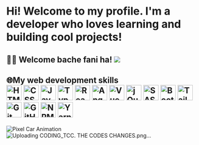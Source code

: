 # Hi! Welcome to my profile. I'm a developer who loves learning and building cool projects! 
## 👨‍💻 Welcome bache fani ha! <img src="https://readme-typing-svg.herokuapp.com?font=Fira+Code&size=24&duration=4000&pause=1000&color=F75C7E&center=true&vCenter=true&width=500&lines=Welcome+to+my+profile!;Cool+projects+are+on+the+way!;@Coding+_+TCC;" />
## 🌐My web development skills <div> <!-- زبان‌های برنامه‌نویسی اصلی --> <img src="https://cdn.jsdelivr.net/npm/simple-icons@v5/icons/html5.svg" width="40" height="40" alt="HTML5" style="fill:#E34F26;" /> <img src="https://cdn.jsdelivr.net/npm/simple-icons@v5/icons/css3.svg" width="40" height="40" alt="CSS3" style="fill:#1572B6;" /> <img src="https://cdn.jsdelivr.net/npm/simple-icons@v5/icons/javascript.svg" width="40" height="40" alt="JavaScript" style="fill:#F7DF1E;" /> <img src="https://cdn.jsdelivr.net/npm/simple-icons@v5/icons/typescript.svg" width="40" height="40" alt="TypeScript" style="fill:#3178C6;" /> <!-- فریم‌ورک‌ها و کتابخانه‌های جاوااسکریپت --> <img src="https://cdn.jsdelivr.net/npm/simple-icons@v5/icons/react.svg" width="40" height="40" alt="React" style="fill:#61DAFB;" /> <img src="https://cdn.jsdelivr.net/npm/simple-icons@v5/icons/angular.svg" width="40" height="40" alt="Angular" style="fill:#DD0031;" /> <img src="https://cdn.jsdelivr.net/npm/simple-icons@v5/icons/vue-dot-js.svg" width="40" height="40" alt="Vue.js" style="fill:#4FC08D;" /> <img src="https://cdn.jsdelivr.net/npm/simple-icons@v5/icons/jquery.svg" width="40" height="40" alt="jQuery" style="fill:#0769AD;" /> <!-- پیش‌پردازنده‌ها و ابزارهای CSS --> <img src="https://cdn.jsdelivr.net/npm/simple-icons@v5/icons/sass.svg" width="40" height="40" alt="SASS" style="fill:#CC6699;" /> <img src="https://cdn.jsdelivr.net/npm/simple-icons@v5/icons/bootstrap.svg" width="40" height="40" alt="Bootstrap" style="fill:#7952B3;" /> <img src="https://cdn.jsdelivr.net/npm/simple-icons@v5/icons/tailwindcss.svg" width="40" height="40" alt="TailwindCSS" style="fill:#06B6D4;" /> <!-- ابزارهای مرتبط با توسعه وب --> <img src="https://cdn.jsdelivr.net/npm/simple-icons@v5/icons/git.svg" width="40" height="40" alt="Git" style="fill:#F05032;" /> <img src="https://cdn.jsdelivr.net/npm/simple-icons@v5/icons/github.svg" width="40" height="40" alt="GitHub" style="fill:#181717;" /> <img src="https://cdn.jsdelivr.net/npm/simple-icons@v5/icons/npm.svg" width="40" height="40" alt="NPM" style="fill:#CB3837;" /> <img src="https://cdn.jsdelivr.net/npm/simple-icons@v5/icons/yarn.svg" width="40" height="40" alt="Yarn" style="fill:#2C8EBB;" /> 
![Pixel Car Animation](https://i.imgur.com/TpxugvH.gif)
![Uploading CODING_TCC. THE CODES CHANGES.png…]()
